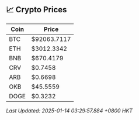 ## 📈 Crypto Prices

| Coin | Price |
| ---- | ----- |
| BTC | $92063.7117 |
| ETH | $3012.3342 |
| BNB | $670.4179 |
| CRV | $0.7458 |
| ARB | $0.6698 |
| OKB | $45.5559 |
| DOGE | $0.3232 |

_Last Updated: 2025-01-14 03:29:57.884 +0800 HKT_